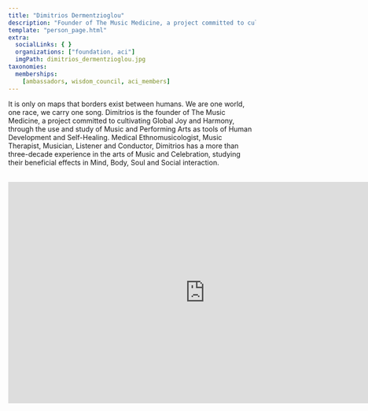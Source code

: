 ```yaml
---
title: "Dimitrios Dermentzioglou"
description: "Founder of The Music Medicine, a project committed to cultivating Global Joy and Harmony."
template: "person_page.html"
extra:
  socialLinks: { }
  organizations: ["foundation, aci"]
  imgPath: dimitrios_dermentzioglou.jpg
taxonomies:
  memberships:
    [ambassadors, wisdom_council, aci_members]
---
```


It is only on maps that borders exist between humans. We are one world, one race, we carry one song. Dimitrios is the founder of The Music Medicine, a project committed to cultivating Global Joy and Harmony, through the use and study of Music and Performing Arts as tools of Human Development and Self-Healing. Medical Ethnomusicologist, Music Therapist, Musician, Listener and Conductor, Dimitrios has a more than three-decade experience in the arts of Music and Celebration, studying their beneficial effects in Mind, Body, Soul and Social interaction.

<BR>
<div class="aspect-w-16 aspect-h-9">
<iframe src="https://player.vimeo.com/video/413150039" width="800" height="450" frameborder="0" allow="autoplay; fullscreen" allowfullscreen></iframe>
</div>
<BR>